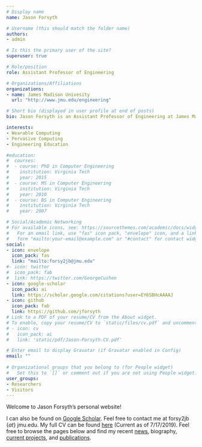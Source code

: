 ```yaml
---
# Display name
name: Jason Forsyth

# Username (this should match the folder name)
authors:
- admin

# Is this the primary user of the site?
superuser: true

# Role/position
role: Assistant Professor of Engineering

# Organizations/Affiliations
organizations:
- name: James Madison Univesity
  url: "http://www.jmu.edu/engineering"

# Short bio (displayed in user profile at end of posts)
bio: Jason Forsyth is an Assistant Professor of Engineering at James Madison University. His major research interests are in wearable/pervasive computing and engineering education. His current research interests focus on on-body human activity recognition and interactive machine learning for physical therapy patients and practitioners to increase exercise adherence and clinical evaluation. 

interests:
- Wearable Computing
- Pervasive Computing
- Engineering Education

#education:
#  courses:
#  - course: PhD in Computer Engineering
#    institution: Virginia Tech
#    year: 2015
#  - course: MS in Computer Engineering
#    institution: Virginia Tech
#    year: 2010
#  - course: BS in Computer Engineering
#    institution: Virginia Tech
#    year: 2007

# Social/Academic Networking
# For available icons, see: https://sourcethemes.com/academic/docs/widgets/#icons
#   For an email link, use "fas" icon pack, "envelope" icon, and a link in the
#   form "mailto:your-email@example.com" or "#contact" for contact widget.
social:
- icon: envelope
  icon_pack: fas
  link: "mailto:forsy2jb@jmu.edu"
#- icon: twitter
#  icon_pack: fab
#  link: https://twitter.com/GeorgeCushen
- icon: google-scholar
  icon_pack: ai
  link: https://scholar.google.com/citations?user=EY6SBHcAAAAJ
- icon: github
  icon_pack: fab
  link: https://github.com/jforsyth
# Link to a PDF of your resume/CV from the About widget.
# To enable, copy your resume/CV to `static/files/cv.pdf` and uncomment the lines below.  
# - icon: cv
#   icon_pack: ai
#   link: 'static/pdf/Jason-Forsyth-CV.pdf'

# Enter email to display Gravatar (if Gravatar enabled in Config)
email: ""
  
# Organizational groups that you belong to (for People widget)
#   Set this to `[]` or comment out if you are not using People widget.  
user_groups:
- Researchers
- Visitors
---
```


Welcome to Jason Forsyth’s personal website!

I can also be found on [Google Scholar](https://scholar.google.com/citations?user=EY6SBHcAAAAJ&hl=en). Feel free to contact me at forsy2jb {_at_} jmu.edu. My full CV can be found [here](pdf/Jason-Forsyth-CV.pdf) (Current as of 7/17/2019). Feel free to browse the pages below and find my recent [news](#posts), biography, [current projects](#projects), and [publications](#publications).
